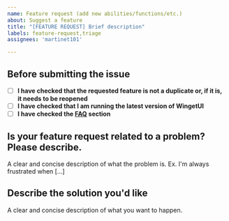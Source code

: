 ```yaml
---
name: Feature request (add new abilities/functions/etc.)
about: Suggest a feature
title: "[FEATURE REQUEST] Brief description"
labels: feature-request,triage
assignees: 'martinet101'

---
```


## Before submitting the issue

- [ ] **I have checked that the requested feature is not a duplicate or, if it is, it needs to be reopened**
- [ ] **I have checked that I am running the latest version of WingetUI**
- [ ] **I have checked the [FAQ](https://github.com/martinet101/WingetUI#faq) section**

## Is your feature request related to a problem? Please describe.

A clear and concise description of what the problem is. Ex. I'm always frustrated when [...]

## Describe the solution you'd like

A clear and concise description of what you want to happen.
